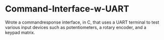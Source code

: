 # Command-Interface-w-UART
Wrote a command­response interface, in C, that uses a UART terminal to test various input devices such as potentiometers, a rotary encoder, and a keypad matrix.

